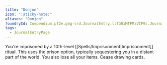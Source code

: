 ```yaml
---
title: "Donjon"
icon: ":sticky-note:"
aliases: "Donjon"
foundryId: Compendium.pf2e.gmg-srd.JournalEntry.llfG8iMTFMzVIF9s.JournalEntryPage.bElLg8pOENgv1kW0
tags:
  - JournalEntryPage
---
```

You're imprisoned by a 10th-level [[Spells/Imprisonment|Imprisonment]] ritual. This uses the prison option, typically sequestering you in a distant part of the world. You also lose all your items. Cease drawing cards.